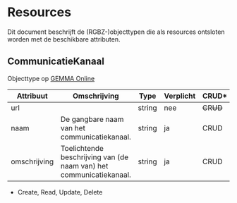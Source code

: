 # Resources

Dit document beschrijft de (RGBZ-)objecttypen die als resources ontsloten
worden met de beschikbare attributen.


## CommunicatieKanaal

Objecttype op [GEMMA Online](https://www.gemmaonline.nl/index.php/Rgbz_2.0/doc/objecttype/communicatiekanaal)

| Attribuut | Omschrijving | Type | Verplicht | CRUD* |
| --- | --- | --- | --- | --- |
| url |  | string | nee | ~~C~~​R​~~U~~​~~D~~ |
| naam | De gangbare naam van het communicatiekanaal. | string | ja | C​R​U​D |
| omschrijving | Toelichtende beschrijving van (de naam van) het communicatiekanaal. | string | ja | C​R​U​D |


* Create, Read, Update, Delete
